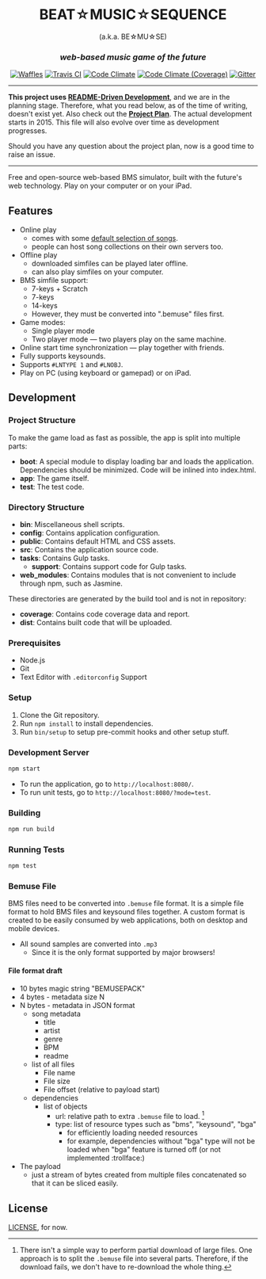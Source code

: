 <h1 align="center">BEAT☆MUSIC☆SEQUENCE</h1>

<p align="center">(a.k.a. BE☆MU☆SE)</p>

<h3 align="center"><em>web-based music game of the future</em></h3>

<p align="center">
  <a href="https://waffle.io/bemusic/bemuse"><img src="http://img.shields.io/badge/wow%20much-waffle-green.svg?style=flat" alt="Waffles"></a>
  <a href="https://travis-ci.org/bemusic/bemuse"><img src="https://img.shields.io/travis/bemusic/bemuse.svg?style=flat" alt="Travis CI"></a>
  <a href="https://codeclimate.com/github/bemusic/bemuse"><img src="https://img.shields.io/codeclimate/github/bemusic/bemuse.svg?style=flat" alt="Code Climate"></a>
  <a href="https://codeclimate.com/github/bemusic/bemuse"><img src="https://img.shields.io/codeclimate/coverage/github/bemusic/bemuse.svg?style=flat" alt="Code Climate (Coverage)"></a>
  <a href="https://gitter.im/bemusic/bemuse"><img src="https://img.shields.io/badge/gitter-join%20chat-green.svg?style=flat" alt="Gitter"></a>
</p>

---

__This project uses [README-Driven Development][RDD]__, and we are in the planning stage. Therefore, what you read below, as of the time of writing, doesn't exist yet. Also check out the [__Project Plan__][Plan]. The actual development starts in 2015. This file will also evolve over time as development progresses.

Should you have any question about the project plan, now is a good time to raise an issue.

[RDD]: http://tom.preston-werner.com/2010/08/23/readme-driven-development.html
[Plan]: (https://workflowy.com/s/ZM4dIDZWRR)

---

Free and open-source web-based BMS simulator, built with the future's web technology.
Play on your computer or on your iPad.

## Features

* Online play
  * comes with some [default selection of songs](https://github.com/bemusic/music).
  * people can host song collections on their own servers too.
* Offline play
  * downloaded simfiles can be played later offline.
  * can also play simfiles on your computer.
* BMS simfile support:
  * 7-keys + Scratch
  * 7-keys
  * 14-keys
  * However, they must be converted into ".bemuse" files first.
* Game modes:
  * Single player mode
  * Two player mode — two players play on the same machine.
* Online start time synchronization — play together with friends.
* Fully supports keysounds.
* Supports `#LNTYPE 1` and `#LNOBJ`.
* Play on PC (using keyboard or gamepad) or on iPad.


## Development


### Project Structure

To make the game load as fast as possible, the app is split into multiple parts:

- __boot__: A special module to display loading bar and loads the application.
  Dependencies should be minimized.
  Code will be inlined into index.html.
- __app__: The game itself.
- __test__: The test code.

### Directory Structure

- __bin__: Miscellaneous shell scripts.
- __config__: Contains application configuration.
- __public__: Contains default HTML and CSS assets.
- __src__: Contains the application source code.
- __tasks__: Contains Gulp tasks.
  - __support__: Contains support code for Gulp tasks.
- __web_modules__: Contains modules that is not convenient to include through npm, such as Jasmine.

These directories are generated by the build tool and is not in repository:

- __coverage__: Contains code coverage data and report.
- __dist__: Contains built code that will be uploaded.


### Prerequisites

- Node.js
- Git
- Text Editor with `.editorconfig` Support


### Setup

1. Clone the Git repository.
2. Run `npm install` to install dependencies.
3. Run `bin/setup` to setup pre-commit hooks and other setup stuff.


### Development Server

```bash
npm start
```

- To run the application, go to `http://localhost:8080/`.
- To run unit tests, go to `http://localhost:8080/?mode=test`.


### Building

```bash
npm run build
```



### Running Tests

```bash
npm test
```



### Bemuse File

BMS files need to be converted into `.bemuse` file format. It is a simple file format to hold BMS files and keysound files together. A custom format is created to be easily consumed by web applications, both on desktop and mobile devices.

* All sound samples are converted into `.mp3`
  * Since it is the only format supported by major browsers!


#### File format draft

* 10 bytes magic string "BEMUSEPACK"
* 4 bytes - metadata size N
* N bytes - metadata in JSON format
  * song metadata
    * title
    * artist
    * genre
    * BPM
    * readme
  * list of all files
    * File name
    * File size
    * File offset (relative to payload start)
  * dependencies
    * list of objects
      * url: relative path to extra `.bemuse` file to load. [^1]
      * type: list of resource types such as "bms", "keysound", "bga"
        * for efficiently loading needed resources
        * for example, dependencies without "bga" type will not be loaded when "bga" feature is turned off (or not implemented :trollface:)
* The payload
  * just a stream of bytes created from multiple files concatenated so that it can be sliced easily.

[^1]: There isn't a simple way to perform partial download of large files. One approach is to split the `.bemuse` file into several parts. Therefore, if the download fails, we don't have to re-download the whole thing.


## License

[LICENSE](AGPLv3), for now.
